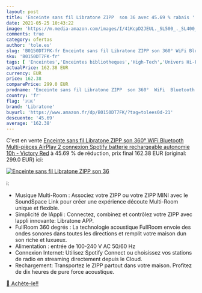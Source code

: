 ```yaml
---
layout: post
title: 'Enceinte sans fil Libratone ZIPP  son 36 avec 45.69 % rabais '
date: 2021-05-25 10:43:22
image: 'https://m.media-amazon.com/images/I/41KcpD2JEUL._SL500_._SL400_.jpg'
comments: true
category: ofertas
author: 'tole.es'
slug: 'B0150DT7FK-fr Enceinte sans fil Libratone ZIPP son 360° WiFi Bluetooth...'
sku: 'B0150DT7FK-fr'
tags: [ 'Enceintes','Enceintes bibliotheques','High-Tech','Univers Hi-Fi','libratone', ]
actualPrice: 162.38 EUR
currency: EUR
price: 162.38
comparePrice: 299.0 EUR
prodname: 'Enceinte sans fil Libratone ZIPP  son 360°  WiFi  Bluetooth  Multi-pièces  AirPlay 2  connexion Spotify  batterie rechargeable autonomie 10h  - Victory Red'
country: 'fr'
flag: '🇫🇷'
brand: 'Libratone'
buyurl: 'https://www.amazon.fr/dp/B0150DT7FK/?tag=tolees0d-21'
descuento: '45.69'
average: '162.38'
---
```


C'est en vente [Enceinte sans fil Libratone ZIPP  son 360°  WiFi  Bluetooth  Multi-pièces  AirPlay 2  connexion Spotify  batterie rechargeable autonomie 10h  - Victory Red](https://www.amazon.fr/dp/B0150DT7FK/?tag=tolees0d-21)  à  45.69 % de réduction, prix final  162.38 EUR (original: 299.0 EUR) ici:

[![Enceinte sans fil Libratone ZIPP  son 36](https://m.media-amazon.com/images/I/41KcpD2JEUL._SL500_._SL400_.jpg)](https://www.amazon.fr/dp/B0150DT7FK/?tag=tolees0d-21)

ℹ️:

- Musique Multi-Room : Associez votre ZIPP ou votre ZIPP MINI avec le SoundSpace Link pour créer une expérience découte Multi-Room unique et flexible.
- Simplicité de lAppli : Connectez, combinez et contrôlez votre ZIPP avec lappli innovante: Libratone APP.
- FullRoom 360 degrés : La technologie acoustique FullRoom envoie des ondes sonores dans toutes les directions et remplit votre maison dun son riche et luxueux.
- Alimentation : entrée de 100-240 V AC 50/60 Hz
- Connexion Internet: Utilisez Spotify Connect ou choisissez vos stations de radio en streaming directement depuis le Cloud.
- Rechargement: Transportez le ZIPP partout dans votre maison. Profitez de dix heures de pure force acoustique.

[🛒 Achète-le!!](https://www.amazon.fr/dp/B0150DT7FK/?tag=tolees0d-21)

